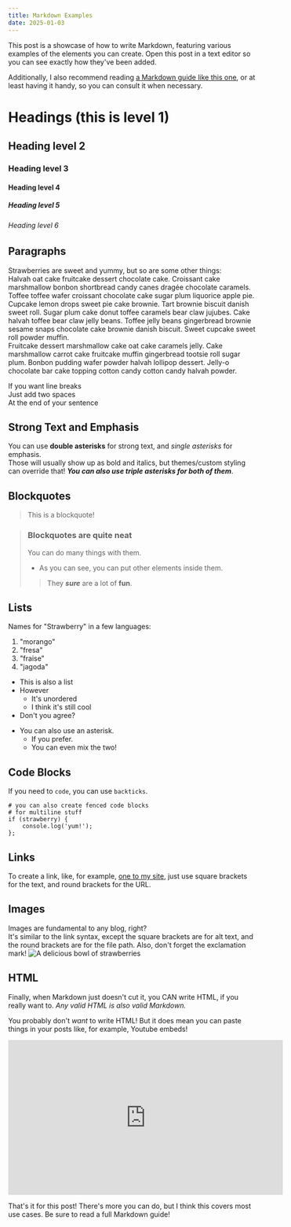 ```yaml
---
title: Markdown Examples
date: 2025-01-03
---
```

This post is a showcase of how to write Markdown, featuring various examples of the elements you can create. Open this post in a text editor so you can see exactly how they've been added.

Additionally, I also recommend reading [a Markdown guide like this one](https://www.markdownguide.org/), or at least having it handy, so you can consult it when necessary.

# Headings (this is level 1)
## Heading level 2
### Heading level 3
#### Heading level 4
##### Heading level 5
###### Heading level 6

## Paragraphs
Strawberries are sweet and yummy, but so are some other things:  
Halvah oat cake fruitcake dessert chocolate cake. Croissant cake marshmallow bonbon shortbread candy canes dragée chocolate caramels. Toffee toffee wafer croissant chocolate cake sugar plum liquorice apple pie. Cupcake lemon drops sweet pie cake brownie. Tart brownie biscuit danish sweet roll. Sugar plum cake donut toffee caramels bear claw jujubes. Cake halvah toffee bear claw jelly beans. Toffee jelly beans gingerbread brownie sesame snaps chocolate cake brownie danish biscuit. Sweet cupcake sweet roll powder muffin.  
Fruitcake dessert marshmallow cake oat cake caramels jelly. Cake marshmallow carrot cake fruitcake muffin gingerbread tootsie roll sugar plum. Bonbon pudding wafer powder halvah lollipop dessert. Jelly-o chocolate bar cake topping cotton candy cotton candy halvah powder.

If you want line breaks  
Just add two spaces  
At the end of your sentence  

## Strong Text and Emphasis
You can use **double asterisks** for strong text, and *single asterisks* for emphasis.  
Those will usually show up as bold and italics, but themes/custom styling can override that!
***You can also use triple asterisks for both of them***.

## Blockquotes
> This is a blockquote!

> ### Blockquotes are quite neat
>
> You can do many things with them.
> - As you can see, you can put other elements inside them.
>
>> They ***sure*** are a lot of **fun**.

## Lists
Names for "Strawberry" in a few languages:  
1. "morango"
2. "fresa"
3. "fraise"
4. "jagoda"

- This is also a list
- However
    - It's unordered
    - I think it's still cool
- Don't you agree?

* You can also use an asterisk.
    * If you prefer.
    - You can even mix the two!

## Code Blocks
If you need to `code`, you can use `backticks`.
```
# you can also create fenced code blocks
# for multiline stuff
if (strawberry) {
    console.log('yum!');
};
```

## Links
To create a link, like, for example, [one to my site](https://bagenzos.house), just use square brackets for the text, and round brackets for the URL.

## Images
Images are fundamental to any blog, right?  
It's similar to the link syntax, except the square brackets are for alt text, and the round brackets are for the file path. Also, don't forget the exclamation mark!
![A delicious bowl of strawberries](/assets/images/bowl_of_berries.jpg)

## HTML
<p>Finally, when Markdown just doesn't cut it, you CAN write HTML, if you really want to. <em>Any valid HTML is also valid Markdown.</em></p>
<p>You probably don't <em>want</em> to write HTML! But it does mean you can paste things in your posts like, for example, Youtube embeds!</p>
<iframe width="560" height="315" src="https://www.youtube-nocookie.com/embed/WEv5ZqkaS54?si=mcG95jGYfg2U0tdW&amp;controls=0&amp;start=12" title="YouTube video player" frameborder="0" allow="accelerometer; autoplay; clipboard-write; encrypted-media; gyroscope; picture-in-picture; web-share" referrerpolicy="strict-origin-when-cross-origin" allowfullscreen></iframe>

That's it for this post! There's more you can do, but I think this covers most use cases. Be sure to read a full Markdown guide!